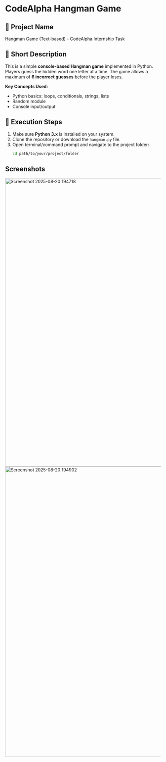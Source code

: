 # CodeAlpha Hangman Game

## 📌 Project Name
Hangman Game (Text-based) - CodeAlpha Internship Task

## 📝 Short Description
This is a simple **console-based Hangman game** implemented in Python.  
Players guess the hidden word one letter at a time. The game allows a maximum of **6 incorrect guesses** before the player loses.  

**Key Concepts Used:**  
- Python basics: loops, conditionals, strings, lists  
- Random module  
- Console input/output  

## 🚀 Execution Steps
1. Make sure **Python 3.x** is installed on your system.  
2. Clone the repository or download the `hangman.py` file.  
3. Open terminal/command prompt and navigate to the project folder:  
   ```bash
   cd path/to/your/project/folder

## Screenshots
<img width="1144" height="932" alt="Screenshot 2025-08-20 194718" src="https://github.com/user-attachments/assets/df21c9f3-ba57-4c5e-b7de-cb94a866ac8e" />
<img width="868" height="938" alt="Screenshot 2025-08-20 194902" src="https://github.com/user-attachments/assets/b2bfabff-348c-4ee8-8ed5-9c8c328b4922" />


